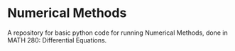 # Numerical Methods

A repository for basic python code for running Numerical Methods, done in MATH 280: Differential Equations.
